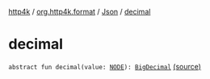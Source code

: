 [http4k](../../index.md) / [org.http4k.format](../index.md) / [Json](index.md) / [decimal](./decimal.md)

# decimal

`abstract fun decimal(value: `[`NODE`](index.md#NODE)`): `[`BigDecimal`](https://docs.oracle.com/javase/9/docs/api/java/math/BigDecimal.html) [(source)](https://github.com/http4k/http4k/blob/master/http4k-core/src/main/kotlin/org/http4k/format/Json.kt#L43)